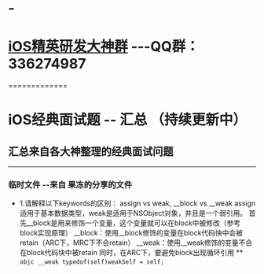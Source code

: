 # -
# [iOS精英研发大神群](336274987@qq.com) ---QQ群：336274987    
=============
 # iOS经典面试题 -- 汇总 （持续更新中）

## 汇总来自各大神整理的经典面试问题
-----------------------------------

### 临时文件  --来自 果冻的分享的文件

* 1.请解释以下keywords的区别： assign vs weak, __block vs __weak
assign适用于基本数据类型，weak是适用于NSObject对象，并且是一个弱引用。 
首先__block是用来修饰一个变量，这个变量就可以在block中被修改（参考block实现原理） 
__block：使用__block修饰的变量在block代码快中会被retain（ARC下，MRC下不会retain） 
__weak：使用__weak修饰的变量不会在block代码块中被retain 
同时，在ARC下，要避免block出现循环引用 
** ```objc __weak typedof(self)weakSelf = self; ```


